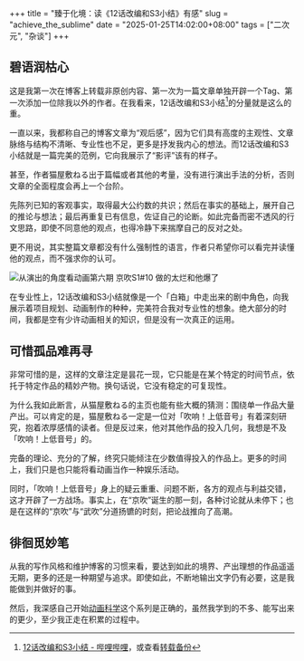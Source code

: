 +++
title = "臻于化境：读《12话改编和S3小结》有感"
slug = "achieve_the_sublime"
date = "2025-01-25T14:02:00+08:00"
tags = ["二次元", "杂谈"]
+++
## 碧语润枯心
这是我第一次在博客上转载非原创内容、第一次为一篇文章单独开辟一个Tag、第一次添加一位除我以外的作者。在我看来，12话改编和S3小结[^1]的分量就是这么的重。

一直以来，我都称自己的博客文章为“观后感”，因为它们具有高度的主观性、文章脉络与结构不清晰、专业性也不足，更多是抒发我内心的想法。而12话改编和S3小结就是一篇完美的范例，它向我展示了“影评”该有的样子。

甚至，作者猫屋敷ねる出于篇幅或者其他的考量，没有进行演出手法的分析，否则文章的全面程度会再上一个台阶。

先陈列已知的客观事实，取得最大公约数的共识；然后在事实的基础上，展开自己的推论与想法；最后再重复已有信息，佐证自己的论断。如此完备而密不透风的行文思路，即使不同意他的观点，也得冷静下来揣摩自己的反对之处。

更不用说，其实整篇文章都没有什么强制性的语言，作者只希望你可以看完并读懂他的观点，而不强求你的认可。

![从演出的角度看动画第六期 京吹S1#10 做的太烂和他爆了](01.avif "[从演出的角度看动画第六期 京吹S1#10 做的太烂和他爆了](https://www.bilibili.com/video/BV1Fw4m1f7j2)")

在专业性上，12话改编和S3小结就像是一个「白箱」中走出来的剧中角色，向我展示着项目规划、动画制作的种种，完美符合我对专业性的想象。绝大部分的时间，我都是空有少许动画相关的知识，但是没有一次真正的运用。

## 可惜孤品难再寻
非常可惜的是，这样的文章注定是昙花一现，它只能是在某个特定的时间节点，依托于特定作品的精妙产物。换句话说，它没有稳定的可复现性。

为什么我如此断言，从猫屋敷ねる的主页也能有些大概的猜测：围绕单一作品大量产出。可以肯定的是，猫屋敷ねる一定是一位对「吹响！上低音号」有着深刻研究，抱着浓厚感情的读者。但是反过来，他对其他作品的投入几何，我想是不及「吹响！上低音号」的。

完备的理论、充分的了解，终究只能倾注在少数值得投入的作品上。更多的时间上，我们只是也只能将看动画当作一种娱乐活动。

同时，「吹响！上低音号」身上的疑云重重、问题不断，各方的观点与利益交错，这才开辟了一方战场。事实上，在“京吹”诞生的那一刻，各种讨论就从未停下；也是在这样的“京吹”与“武吹”分道扬镳的时刻，把论战推向了高潮。

## 徘徊觅妙笔

从我的写作风格和维护博客的习惯来看，要达到如此的境界、产出理想的作品遥遥无期，更多的还是一种期望与追求。即使如此，不断地输出文字仍有必要，这是我能做到并做好的事。

然后，我深感自己开始[动画科学](/series/anime_science/)这个系列是正确的，虽然我学到的不多、能写出来的更少，至少我正走在积累的过程中。

[^1]:[12话改编和S3小结 - 哔哩哔哩](https://www.bilibili.com/opus/946810933277098003)，或查看[转载备份](/collected_article/www.bilibili.com/opus/946810933277098003/)

